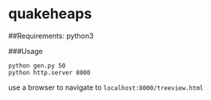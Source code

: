 # quakeheaps

##Requirements:
python3

###Usage
```
python gen.py 50
python http.server 8000
```

use a browser to navigate to `localhost:8000/treeview.html`
